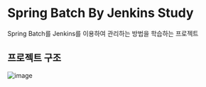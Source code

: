 # Spring Batch By Jenkins Study
Spring Batch를 Jenkins를 이용하여 관리하는 방법을 학습하는 프로젝트

## 프로젝트 구조
![image](https://github.com/joon6093/Spring_Study/assets/118044367/04167b0e-9d2e-4993-8ad3-f14d251896f0)


